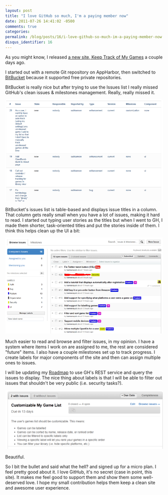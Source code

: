 ```yaml
---
layout: post
title: "I love GitHub so much, I'm a paying member now"
date: 2011-07-26 14:41:02 -0500
comments: true
categories:
permalink: /blog/posts/16/i-love-github-so-much-im-a-paying-member-now
disqus_identifier: 16
---
```


As you might know, I released [a new site, Keep Track of My Games](/Blog/Posts/15/announcing-keep-track-of-my-games) a couple days ago.

I started out with a remote Git repository on AppHarbor, then switched to [BitBucket](http://bitbucket.org) because it supported free private repositories.

BitBucket is really nice but after trying to use the Issues list I really missed GitHub's clean issues & milestones management. Really, really missed it.

![BitBucket issues](/blog/images/17.png)

BitBucket's issues list is table-based and displays issue titles in a column. That column gets really small when you have a lot of issues, making it hard to read. I started out typing user stories as the titles but when I went to GH, I made them shorter, task-oriented titles and put the stories inside of them. I think this helps clean up the UI a bit:

![Issues List](/blog/images/15.png)

Much easier to read and browse and filter issues, in my opinion. I have a system where items I work on are assigned to me, the rest are considered "future" items. I also have a couple milestones set up to track progress. I create labels for major components of the site and then can assign multiple ones to issues.

I will be updating my [Roadmap](http://keeptrackofmygames.com/roadmap) to use GH's REST service and query the issues to display. The nice thing about labels is that I will be able to filter out issues that shouldn't be very public (i.e. security tasks?).

![Milestones](/blog/images/16.png)

Beautiful.

So I bit the bullet and said what the hell? and signed up for a micro plan. I feel pretty good about it. I love GitHub, it's no secret (case in point, this site). It makes me feel good to support them and show them some well-deserved love. I hope my small contribution helps them keep a clean site and awesome user experience.